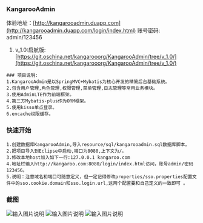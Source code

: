 ###  **KangarooAdmin** 
体验地址：[http://kangarooadmin.duapp.com](http://kangarooadmin.duapp.com/login/index.html) 
账号密码: admin/123456

1. v_1.0:启航版:[https://git.oschina.net/kangarooorg/KangarooAdmin/tree/v_1.0/](https://git.oschina.net/kangarooorg/KangarooAdmin/tree/v_1.0/)

```
### 项目说明:
1.KangarooAdmin是以SpringMVC+Mybatis为核心开发的精简后台基础系统。
2.包含用户管理,角色管理,权限管理,菜单管理,日志管理等常用业务模块。
3.使用AdminLTE作为前端框架。
4.第三方Mybatis-plus作为ORM框架。
5.使用kisso单点登录。
6.encache权限缓存。
```
### 快速开始
```
1.创建数据库KangarooAdmin,导入resource/sql/kangarooadmin.sql数据库脚本。
2.把项目导入到Eclipse中启动,端口为8080,上下文为/。
3.修改本地host加入如下一行:127.0.0.1 kangaroo.com
4.地址栏输入http://kangaroo.com:8080/login/index.html访问，账号admin/密码123456。
5.说明：注意域名和端口可随意定义，但一定记得修改properties/sso.properties配置文件中的sso.cookie.domain和sso.login.url,这两个配置要和自己定义的一致即可 。
```
### 截图
![输入图片说明](http://git.oschina.net/uploads/images/2016/1222/134828_5eb3a8d0_89451.png "在这里输入图片标题")
![输入图片说明](http://git.oschina.net/uploads/images/2016/1222/134841_8518af2d_89451.png "在这里输入图片标题")
![输入图片说明](http://git.oschina.net/uploads/images/2016/1226/161445_b2af5492_89451.png "在这里输入图片标题")